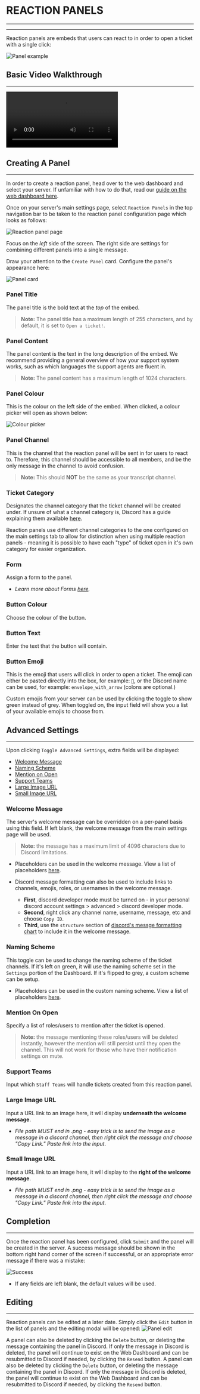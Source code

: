 # REACTION PANELS
***
***

Reaction panels are embeds that users can react to in order to open a ticket with a single click:

![Panel example](../img/panel_example.webp)

## Basic Video Walkthrough
***

<video src="../vid/ReactionPanels.mp4" controls></video>

## Creating A Panel
***

In order to create a reaction panel, head over to the web dashboard and select your server. If unfamiliar with how to do that, read our [guide on the web dashboard here](../setup/dashboard.md).

Once on your server's main settings page, select `Reaction Panels` in the top navigation bar to be taken to the reaction panel configuration page which looks as follows:

![Reaction panel page](../img/panels_navbar.webp)

Focus on the _left_ side of the screen. The right side are settings for combining different panels into a single message.

Draw your attention to the `Create Panel` card. Configure the panel's appearance here:

![Panel card](../img/panel_card.webp)

### Panel Title

The panel title is the bold text at the _top_ of the embed.

> **Note:** The panel title has a maximum length of 255 characters, and by default, it is set to `Open a ticket!`.

### Panel Content

The panel content is the text in the long description of the embed. We recommend providing a general overview of how your support system works, such as which languages the support agents are fluent in.

> **Note:** The panel content has a maximum length of 1024 characters.

### Panel Colour

This is the colour on the left side of the embed. When clicked, a colour picker will open as shown below:

![Colour picker](../img/colour_picker.webp)

### Panel Channel

This is the channel that the reaction panel will be sent in for users to react to. Therefore, this channel should be accessible to all members, and be the only message in the channel to avoid confusion.

> **Note:** This should **NOT** be the same as your transcript channel.

### Ticket Category

Designates the channel category that the ticket channel will be created under. If unsure of what a channel category is, Discord has a guide explaining them available [here](https://support.discord.com/hc/en-us/articles/115001580171-Channel-Categories-101).

Reaction panels use different channel categories to the one configured on the main settings tab to allow for distinction when using multiple reaction panels - meaning it is possible to have each "type" of ticket open in it's own category for easier organization.

### Form

Assign a form to the panel.

- _Learn more about Forms [here](../features/forms.md)._

### Button Colour

Choose the colour of the button.

### Button Text

Enter the text that the button will contain.

### Button Emoji

This is the emoji that users will click in order to open a ticket. The emoji can either be pasted directly into the box, for example: `📩`, or the Discord name can be used, for example: `envelope_with_arrow` (colons are optional.)

Custom emojis from your server can be used by clicking the toggle to show green instead of grey. When toggled on, the input field will show you a list of your available emojis to choose from.

## Advanced Settings
***

Upon clicking `Toggle Advanced Settings`, extra fields will be displayed:

- [Welcome Message](#welcome-message)
- [Naming Scheme](#naming-scheme)
- [Mention on Open](#mention-on-open)
- [Support Teams](#support-teams)
- [Large Image URL](#large-image-url)
- [Small Image URL](#small-image-url)

### Welcome Message

The server's welcome message can be overridden on a per-panel basis using this field. If left blank, the welcome message from the main settings page will be used.

> **Note:** the message has a maximum limit of 4096 characters due to Discord limitations.

- Placeholders can be used in the welcome message. View a list of placeholders [here](./placeholders.md).

- Discord message formatting can also be used to include links to channels, emojis, roles, or usernames in the welcome message.
  - **First**, discord developer mode must be turned on - in your personal discord account settings > advanced > discord developer mode.
  - **Second**, right click any channel name, username, message, etc and choose `Copy ID`.
  - **Third**, use the `structure` section of [discord's messge formatting chart](https://discord.com/developers/docs/reference#message-formatting) to include it in the welcome message.

### Naming Scheme

This toggle can be used to change the naming scheme of the ticket channels. If it's left on green, it will use the naming scheme set in the `Settings` portion of the Dashboard. If it's flipped to grey, a custom scheme can be setup.

- Placeholders can be used in the custom naming scheme. View a list of placeholders [here](./placeholders.md#custom-naming-scheme-placeholders).

### Mention On Open

Specify a list of roles/users to mention after the ticket is opened.

> **Note:** the message mentioning these roles/users will be deleted instantly, however the mention will still persist until they open the channel. This will not work for those who have their notification settings on mute.

### Support Teams

Input which `Staff Teams` will handle tickets created from this reaction panel.

### Large Image URL

Input a URL link to an image here, it will display **underneath the welcome message**.

- _File path MUST end in .png - easy trick is to send the image as a message in a discord channel, then right click the message and choose "Copy Link." Paste link into the input._

### Small Image URL

Input a URL link to an image here, it will display to the **right of the welcome message**.

- _File path MUST end in .png - easy trick is to send the image as a message in a discord channel, then right click the message and choose "Copy Link." Paste link into the input._

## Completion
***

Once the reaction panel has been configured, click `Submit` and the panel will be created in the server. A success message should be shown in the bottom right hand corner of the screen if successful, or an appropriate error message if there was a mistake:

![Success](../img/panel_success.webp)

- If any fields are left blank, the default values will be used.

## Editing
***

Reaction panels can be edited at a later date. Simply click the `Edit` button in the list of panels and the editing modal will be opened:
![Panel edit](../img/panel_edit.webp)

A panel can also be deleted by clicking the `Delete` button, or deleting the message containing the panel in Discord. If only the message in Discord is deleted, the panel will continue to exist on the Web Dashboard and can be resubmitted to Discord if needed, by clicking the `Resend` button.
A panel can also be deleted by clicking the `Delete` button, or deleting the message containing the panel in Discord. If only the message in Discord is deleted, the panel will continue to exist on the Web Dashboard and can be resubmitted to Discord if needed, by clicking the `Resend` button.